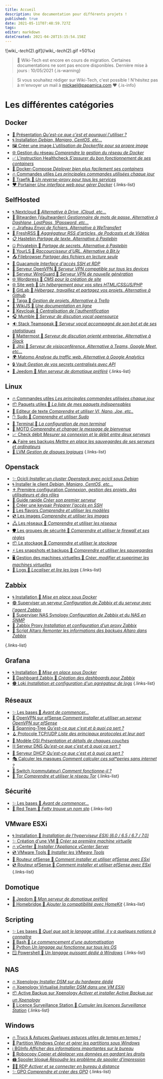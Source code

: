 ```yaml
---
title: Accueil
description: Une documentation pour différents projets !
published: true
date: 2021-05-11T07:48:59.727Z
tags: 
editor: markdown
dateCreated: 2021-04-28T15:15:54.158Z
---
```


![wiki_-_tech_(2).gif](/wiki_-_tech_(2).gif =50%x)
> 🚧  Wiki-Tech est encore en cours de migration. Certaines documentations ne sont pas encore disponibles.
> Dernière mise à jours : 10/05/2021
{.is-warning}

> Si vous souhaitez rédiger sur Wiki-Tech, c'est possible ! N'hésitez pas à m'envoyer un mail à  mickael@papamica.com ❤️
{.is-info}

# Les différentes catégories
## Docker
- [🐳 Présentation *Qu'est-ce que c'est et pourquoi l'utiliser ?*](/Docker/Présentation)
- [🌀 Installation *Debian, Manjaro, CentOS, etc...*](/Docker/Installation)
- [🖼️ Créer une image *L'utilisation de Dockerfile pour sa propre image*](/Docker/Image)
- [🌐 Gestion du réseau *Comprendre la gestion du réseau de Docker*](/Docker/Réseau)
- [✅ L'instruction Healthcheck *S'assurer du bon fonctionnement de ses containers*](/Docker/Heathcheck)
- [💠 Docker-Compose *Déployer bien plus facilement ses containers*](/Docker/Docker-Compose)
- [🔥 Commandes utiles *Les principales commandes utilisées chaque jour*](/Docker/Commandes)
- [💙 Traefik 🚧 *Un reverse-proxy pour tous les services*](/Docker/Traefik)
- [❤️ Portainer *Une interface web pour gérer Docker*](/Docker/Portainer)
{.links-list}


## SelfHosted
- [🌀 Nextcloud 🚧 *Alternative à Drive, iCloud, etc...*](/SelfHosted/Nextcloud)
- [💠 Bitwarden (Vaultwarden) *Gestionnaire de mots de passe. Alternative à Dashlane, LastPass, 1Password, etc...*](/SelfHosted/Bitwarden)
- [🔥 Jirafeau *Envoi de fichiers. Alternative à WeTransfert*](/SelfHosted/Jirafeau)
- [📰 FreshRSS 🚧 *Aggrégateur RSS d'articles, de Podcasts et de Vidéos*](/SelfHosted/FreshRSS)
- [📋 Hastebin *Partage de texte. Alternative à Pastebin*](/SelfHosted/Hastebin)
- [🤐 Privatebin 🚧 *Partage de secrets. Alternative à Pastebin*](/SelfHosted/Privatebin)
- [🔗 YourLS 🚧 *Raccourcisseur d'URL. Alternative à Bit.ly*](/SelfHosted/YourLS)
- [📤 Filebrowser *Partager des fichiers en lecture seule*](/SelfHosted/Filebrowser)
- [🥗 Guacamole *Interface d'accès SSH et RDP*](/SelfHosted/Guacamole)
- [🔐 Serveur OpenVPN 🚧 *Serveur VPN compatible sur tous les devices*](/SelfHosted/OpenVPN)
- [🔏 Serveur WireGuard 🚧 *Serveur VPN de nouvelle génération*](/SelfHosted/OpenVPN)
- [🌐 Wordpress 🚧 *CMS pour la création de site*](/SelfHosted/Wordpress)
- [🌐 Site web 🚧 *Un hébergement pour vos sites HTML/CSS/JS/PHP*](/SelfHosted/Site-web)
- [📜 GitLab 🚧 *Hébergez, travaillez et partagez vos projets. Alternative à Github*](/SelfHosted/GitLab)
- [👔 Taiga 🚧 *Gestion de projets. Alternative à Trello*](/SelfHosted/Taiga)
- [📖 WikiJS 🚧 *Une documentation en ligne*](/SelfHosted/WikiJS)
- [🔑 Keycloak 🚧 *Centralisation de l'authentification*](/SelfHosted/Keycloak)
- [🎧 Mumble 🚧 *Serveur de discution vocal opensource*](/SelfHosted/Mumble)
- [🔉 Stack Teamspeak 🚧 *Serveur vocal accompagné de son bot et de ses statistiques*](/SelfHosted/Teamspeak)
- [💬 Mattermost 🚧 *Serveur de discution orienté entreprise. Alternative à Slack*](/SelfHosted/Mattermost)
- [🎥 Jitsi 🚧 *Serveur de visioconférence. Alternative à Teams, Google Meet, etc...*](/SelfHosted/Jitsi)
- [🌍 Matomo *Analyse du traffic web. Alternative à Google Analytics*](/SelfHosted/Matomo)
- [🔒 Vault *Gestion de vos secrets centralisés avec API*](/SelfHosted/Vault)
- [🦕 Jeedom 🚧 *Mon serveur de domotique préféré*](/Domotique/Jeedom)
{.links-list}

## Linux
- [🔥 Commandes utiles *Les principales commandes utilisées chaque jour*](/Linux/Commandes)
- [📦 Paquets utiles 🚧 *La liste de mes paquets indispensables*](/Linux/Paquets)
- [📝 Editeur de texte *Comprendre et utiliser VI, Nano, Joe, etc..*](/Linux/Editeur-de-texte)
- [✋ Sudo 🚧 *Comprendre et utiliser Sudo*](/Linux/Sudo)
- [🔳 Terminal 🚧 *La configuration de mon terminal*](/Linux/Terminal)
- [📆 MOTD *Comprendre et changer le message de bienvenue*](/Linux/MOTD)
- [📈 Check débit *Mesurer sa connexion et le débit entre deux serveurs*](/Linux/Check-debit)
- [⚠️ Faire ses backups *Mettre en place les sauvegardes de ses serveurs et ordinateurs*](/Linux/Backup)
- [💽 LVM *Gestion de disques logiques*](/Linux/LVM)
{.links-list}

## Openstack
- [✨ Ocicli *Installer un cluster Openstack avec ocicli sous Debian*](/Openstack/Ocicli)
- [🌀 Installer le client *Debian, Manjaro, CentOS, etc...*](/Openstack/Installation)
- [⚜️ Première configuration *Connexion, gestion des projets, des utilisateurs et des rôles*](/Openstack/Environnement)
- [🏁 Guide rapide *Créer son premier serveur*](/Openstack/Premier-Pas)
- [🔑 Créer une keypair *Préparer l'accès en SSH*](/Openstack/Keypair)
- [💠 Les flavors *Comprendre et utiliser les modèles*](/Openstack/Flavors)
- [💿 Les images *Comprendre et utiliser les images*](/Openstack/Images)
- [🖧 Les réseaux 🚧 *Comprendre et utiliser les réseaux*](/Openstack/Réseaux)
- [🛡️ Les groupes de sécurité 🚧 *Comprendre et utiliser le firewall et ses règles*](/Openstack/Firewall)
- [📦 Le stockage 🚧 *Comprendre et utiliser le stockage*](/Openstack/Stockage)
- [⚡ Les snapshots et backups 🚧 *Comprendre et utiliser les sauvegardes*](/Openstack/Backups)
- [🖥️ Gestion des machines virtuelles 🚧 *Créer, modifier et supprimer les machines virtuelles*](/Openstack/Machine-virtuelle)
- [📃 Logs 🚧 *Localiser et lire les logs*](/Openstack/Logs)
{.links-list}

## Zabbix
- [🌀 Installation 🚧 *Mise en place sous Docker*](/Zabbix/Installation)
- [🟢 Superviser un serveur *Configuration de Zabbix et du serveur avec l'agent Zabbix*](/Zabbix/Agent-Zabbix)
- [🔵 Superviser NAS Synology *Configuration de Zabbix et du NAS en SNMP*](/Zabbix/SNMP)
- [🔴 Zabbix Proxy *Installation et configuration d'un proxy Zabbix*](/Zabbix/Proxy)
- [📜 Script Altaro *Remonter les informations des backups Altaro dans Zabbix*](/Zabbix/Altaro)

{.links-list}

## Grafana
- [🌀 Installation 🚧 *Mise en place sous Docker*](/Grafana/Installation)
- [🔴 Dashboard Zabbix 🚧 *Création des dashboards pour Zabbix*](/Grafana/Zabbix)
- [🟠 Loki *Installation et configuration d'un agrégateur de logs*](/Grafana/Loki)
{.links-list}

## Réseaux
- [✨ Les bases 🚧 *Avant de commencer...*](/Réseaux/Bases)
- [💠 OpenVPN sur pfSense *Comment installer et utiliser un serveur OpenVPN sur pfSense*](/Réseaux/pfSense-OpenVPN)
- [🌲 Spanning-Tree *Qu'est-ce que c'est et à quoi ça sert ?*](/Réseaux/Spanning-Tree)
- [🪝 Protocole TCP/UDP *Liste des principaux protocoles et leur port*](/Réseaux/TCP-UDP)
- [🧪 Modèle OSI *Présentation et détails de chaques couches*](/Réseaux/OSI)
- [⛓️ Serveur DNS *Qu'est-ce que c'est et à quoi ça sert ?*](/Réseaux/DNS)
- [📌 Serveur DHCP *Qu'est-ce que c'est et à quoi ça sert ?*](/Réseaux/DHCP)
- [🎭 Calculer les masques *Comment calculer ces sal\*peries sans internet ?*](/Réseaux/Masques)
- [🦝 Switch (commutateur) *Comment fonctionne-il ?*](/Réseaux/Masques)
- [🧅 Tor *Comprendre et utiliser le réseau Tor*](/Réseaux/Tor)
{.links-list}

## Sécurité
- [✨ Les bases 🚧 *Avant de commencer...*](/Sécurité/Bases)
- [🔴 Red Team 🚧 *Fatty trouve un nom stp*](/Sécurité/Red-Team)
{.links-list}

## VMware ESXi
- [🌀 Installation 🚧 *Installation de l'hyperviseur ESXi (6.0 / 6.5 / 6.7 / 7.0)*](/ESXi/Installation)
- [✨ Création d'une VM 🚧 *Créer sa première machine virtuelle*](/ESXi/Création-VM)
- [🔥 vCenter 🚧 *Installer l'Appliance vCenter Server*](/ESXi/vCenter)
- [💿 VMware Tools 🚧 *Installer les VMware Tools*](/ESXi/VMware-Tools)
- [💠 Routeur pfSense 🚧 *Comment installer et utiliser pfSense avec ESxi*](/ESXi/pfSense)
- [💿 Routeur pfSense 🚧 *Comment installer et utiliser pfSense avec ESxi*](/ESXi/pfSense)
{.links-list}

## Domotique
- [🦕 Jeedom 🚧 *Mon serveur de domotique préféré*](/Domotique/Jeedom)
- [🍎 Homebridge 🚧 *Ajouter la compatibilité avec HomeKit*](/Domotique/Jeedom)
{.links-list}

## Scripting
- [✨ Les bases 🚧 *Quel que soit le langage utilisé, il y a quelques notions à connaitre*](/Scripting/Base)
- [🐧 Bash 🚧 *Le commencement d'une automatisation*](/Scripting/Bash)
- [🐍 Python *Un langage qui fonctionne sur tous les OS*](/Scripting/Python)
- [🪟 Powershell 🚧 *Un langage puissant dédié à Windows*](/Scripting/Powershell)
{.links-list}

## NAS
- [🔥 Xpenology *Installer DSM sur du hardware dédié*](/NAS/Xpenology)
- [🔥 Xpenology Virtualisé *Installer DSM dans une VM ESXi*](/NAS/Xpenology-VM)
- [📦 Active Backup sur Xpenology *Activer et installer Active Backup sur un Xpenology*](/NAS/Active-Backup-Xpenology)
- [📼 Licence Surveillance Station 🚧 *Cumuler les licences Surveillance Station*](/NAS/Active-Backup-Xpenology)
{.links-list}

## Windows
- [🔥 Trucs & Astuces *Quelques astuces utiles de temps en temps !*](/Windows/Commandes)
- [💽 Partition Windows *Créer et gérer les partitions sous Windows*](/Windows/Partitions)
- [ℹ️ BGInfo *Afficher des informations importantes sur le bureau*](/Windows/BGInfo)
- [🤖 Robocopy *Copier et déplacer vos données en gardant les droits*](/Windows/Robocopy)
- [🖨️ Spooler bloqué *Résoudre les problème de spooler d'impression*](/Windows/Spooler)
- [👨‍💻 RDP *Activer et se connecter en bureau à distance*](/Windows/RDP)
- [✨ GPO *Comprendre et créer des GPO*](/Windows/GPO)
{.links-list}